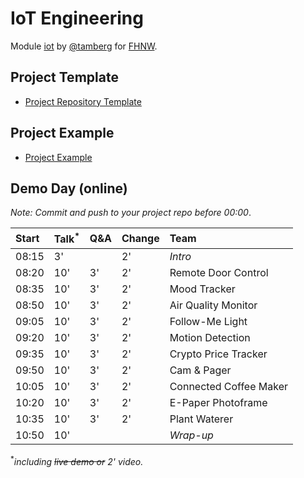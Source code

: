 # IoT Engineering
Module [iot](https://www.fhnw.ch/de/studium/module/9280188) by [@tamberg](https://twitter.com/tamberg) for [FHNW](https://www.fhnw.ch/).

## Project Template
- [Project Repository Template](../../../../fhnw-iot-project)

## Project Example
- [Project Example](https://github.com/tamberg/fhnw-iot-project-example)

## Demo Day (online)

*Note: Commit and push to your project repo before 00:00*.

Start|Talk<sup>*</sup>|Q&A|Change|Team
:---|:---|:---|:---|:---
08:15|3'||2'|_Intro_
08:20|10'|3'|2'|Remote Door Control
08:35|10'|3'|2'|Mood Tracker
08:50|10'|3'|2'|Air Quality Monitor
09:05|10'|3'|2'|Follow-Me Light
09:20|10'|3'|2'|Motion Detection
09:35|10'|3'|2'|Crypto Price Tracker
09:50|10'|3'|2'|Cam & Pager
10:05|10'|3'|2'|Connected Coffee Maker
10:20|10'|3'|2'|E-Paper Photoframe
10:35|10'|3'|2'|Plant Waterer
10:50|10'|||_Wrap-up_

<sup>*</sup>*including <s>live demo or</s> 2' video.*
